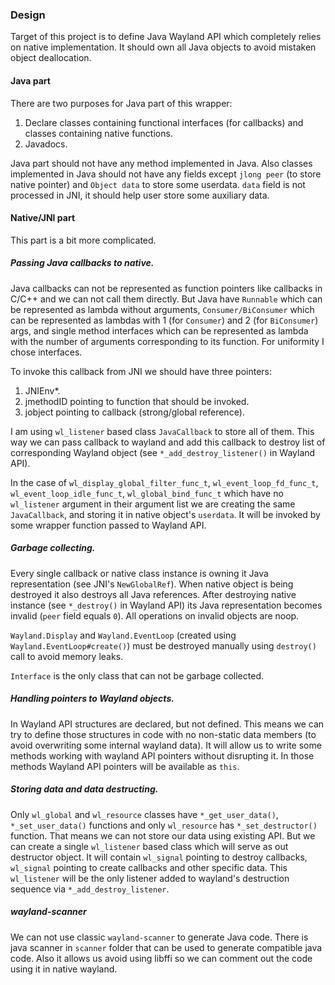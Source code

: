 ### Design

Target of this project is to define Java Wayland API which completely
relies on native implementation. It should own all Java objects to 
avoid mistaken object deallocation.

#### Java part

There are two purposes for Java part of this wrapper:

1. Declare classes containing functional interfaces (for callbacks) 
and classes containing native functions.
2. Javadocs.

Java part should not have any method implemented in Java.
Also classes implemented in Java should not have any fields
except `jlong peer` (to store native pointer) and `Object data`
to store some userdata. `data` field is not processed in JNI, it
should help user store some auxiliary data. 

#### Native/JNI part

This part is a bit more complicated.

##### Passing Java callbacks to native.

Java callbacks can not be represented as function pointers like
callbacks in C/C++ and we can not call them directly.
But Java have `Runnable` which can be represented as lambda without arguments,
`Consumer/BiConsumer` which can be represented as lambdas with 1 (for `Consumer`) 
and 2 (for `BiConsumer`) args, and single method interfaces which can be represented as
lambda with the number of arguments corresponding to its function.
For uniformity I chose interfaces.

To invoke this callback from JNI we should have three pointers:

1. JNIEnv*.
2. jmethodID pointing to function that should be invoked.
3. jobject pointing to callback (strong/global reference).

I am using `wl_listener` based class `JavaCallback` to store all of them.
This way we can pass callback to wayland and add this callback to destroy list
of corresponding Wayland object (see `*_add_destroy_listener()` in Wayland API).

In the case of `wl_display_global_filter_func_t`, `wl_event_loop_fd_func_t`, 
`wl_event_loop_idle_func_t`, `wl_global_bind_func_t` which have no `wl_listener` argument in
their argument list we are creating the same `JavaCallback`, and storing it in
native object's `userdata`. It will be invoked by some wrapper function passed to Wayland API.

##### Garbage collecting.

Every single callback or native class instance is owning it Java representation (see JNI's `NewGlobalRef`).
When native object is being destroyed it also destroys all Java references.
After destroying native instance (see `*_destroy()` in Wayland API) its Java representation becomes invalid (`peer` field equals `0`).
All operations on invalid objects are noop.

`Wayland.Display` and `Wayland.EventLoop` (created using `Wayland.EventLoop#create()`) must be destroyed manually using
`destroy()` call to avoid memory leaks.

`Interface` is the only class that can not be garbage collected.

##### Handling pointers to Wayland objects.

In Wayland API structures are declared, but not defined. This means we can try to define 
those structures in code with no non-static data members (to avoid overwriting some internal wayland data).
It will allow us to write some methods working with wayland API pointers without disrupting it.
In those methods Wayland API pointers will be available as `this`.

##### Storing data and data destructing.

Only `wl_global` and `wl_resource` classes have `*_get_user_data()`, `*_set_user_data()` functions
and only `wl_resource` has `*_set_destructor()` function. That means we can not store our data using
existing API. But we can create a single `wl_listener` based class which will serve as out destructor object.
It will contain `wl_signal` pointing to destroy callbacks, `wl_signal` pointing to create callbacks and
other specific data. This `wl_listener` will be the only listener added to wayland's destruction sequence
via `*_add_destroy_listener`.

##### wayland-scanner

We can not use classic `wayland-scanner` to generate Java code. 
There is java scanner in `scanner` folder that can be used to generate compatible java code.
Also it allows us avoid using libffi so we can comment out the code using it in native wayland.
